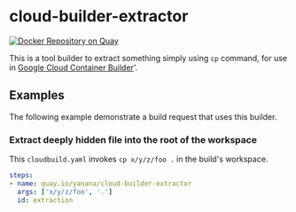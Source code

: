# cloud-builder-extractor

[![Docker Repository on Quay](https://quay.io/repository/yanana/cloud-builder-extractor/status "Docker Repository on Quay")](https://quay.io/repository/yanana/cloud-builder-extractor)

This is a tool builder to extract something simply using `cp` command, for use in [Google Cloud Container Builder](https://cloud.google.com/container-builder/docs/)'.

## Examples

The following example demonstrate a build request that uses this builder.

### Extract deeply hidden file into the root of the workspace

This `cloudbuild.yaml` invokes `cp x/y/z/foo .` in the build's workspace.

```yaml
steps:
- name: quay.io/yanana/cloud-builder-extractor
  args: ['x/y/z/foo', '.']
  id: extraction
```
